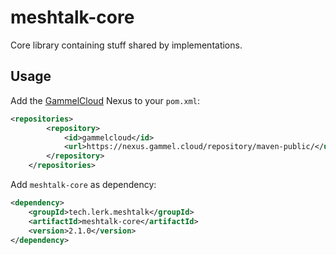 # meshtalk-core
Core library containing stuff shared by implementations.

## Usage 

Add the [GammelCloud](https://gammel.cloud) Nexus to your `pom.xml`:
```xml
<repositories>
        <repository>
            <id>gammelcloud</id>
            <url>https://nexus.gammel.cloud/repository/maven-public/</url>
        </repository>
    </repositories>
```
Add `meshtalk-core` as dependency:
```xml
<dependency>
    <groupId>tech.lerk.meshtalk</groupId>
    <artifactId>meshtalk-core</artifactId>
    <version>2.1.0</version>
</dependency>
```
